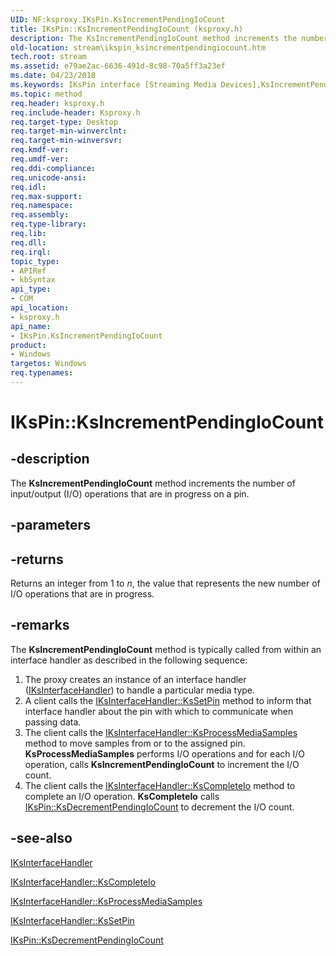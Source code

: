 ```yaml
---
UID: NF:ksproxy.IKsPin.KsIncrementPendingIoCount
title: IKsPin::KsIncrementPendingIoCount (ksproxy.h)
description: The KsIncrementPendingIoCount method increments the number of input/output (I/O) operations that are in progress on a pin.
old-location: stream\ikspin_ksincrementpendingiocount.htm
tech.root: stream
ms.assetid: e79ae2ac-6636-491d-8c98-70a5ff3a23ef
ms.date: 04/23/2018
ms.keywords: IKsPin interface [Streaming Media Devices],KsIncrementPendingIoCount method, IKsPin.KsIncrementPendingIoCount, IKsPin::KsIncrementPendingIoCount, KsIncrementPendingIoCount, KsIncrementPendingIoCount method [Streaming Media Devices], KsIncrementPendingIoCount method [Streaming Media Devices],IKsPin interface, ksproxy/IKsPin::KsIncrementPendingIoCount, ksproxy_c654f701-d58e-4953-ad55-76d98096b7f0.xml, stream.ikspin_ksincrementpendingiocount
ms.topic: method
req.header: ksproxy.h
req.include-header: Ksproxy.h
req.target-type: Desktop
req.target-min-winverclnt: 
req.target-min-winversvr: 
req.kmdf-ver: 
req.umdf-ver: 
req.ddi-compliance: 
req.unicode-ansi: 
req.idl: 
req.max-support: 
req.namespace: 
req.assembly: 
req.type-library: 
req.lib: 
req.dll: 
req.irql: 
topic_type:
- APIRef
- kbSyntax
api_type:
- COM
api_location:
- ksproxy.h
api_name:
- IKsPin.KsIncrementPendingIoCount
product:
- Windows
targetos: Windows
req.typenames: 
---
```


# IKsPin::KsIncrementPendingIoCount


## -description


The <b>KsIncrementPendingIoCount</b> method increments the number of input/output (I/O) operations that are in progress on a pin.


## -parameters






## -returns



Returns an integer from 1 to <i>n</i>, the value that represents the new number of I/O operations that are in progress.




## -remarks



The <b>KsIncrementPendingIoCount</b> method is typically called from within an interface handler as described in the following sequence:

<ol>
<li>
The proxy creates an instance of an interface handler (<a href="https://msdn.microsoft.com/library/windows/hardware/ff559855">IKsInterfaceHandler</a>) to handle a particular media type. 

</li>
<li>
A client calls the <a href="https://msdn.microsoft.com/library/windows/hardware/ff559872">IKsInterfaceHandler::KsSetPin</a> method to inform that interface handler about the pin with which to communicate when passing data. 

</li>
<li>
The client calls the <a href="https://msdn.microsoft.com/library/windows/hardware/ff559869">IKsInterfaceHandler::KsProcessMediaSamples</a> method to move samples from or to the assigned pin. <b>KsProcessMediaSamples</b> performs I/O operations and for each I/O operation, calls <b>KsIncrementPendingIoCount</b> to increment the I/O count.

</li>
<li>
The client calls the <a href="https://msdn.microsoft.com/library/windows/hardware/ff559862">IKsInterfaceHandler::KsCompleteIo</a> method to complete an I/O operation. <b>KsCompleteIo</b> calls <a href="https://msdn.microsoft.com/library/windows/hardware/ff560709">IKsPin::KsDecrementPendingIoCount</a> to decrement the I/O count.

</li>
</ol>



## -see-also




<a href="https://msdn.microsoft.com/library/windows/hardware/ff559855">IKsInterfaceHandler</a>



<a href="https://msdn.microsoft.com/library/windows/hardware/ff559862">IKsInterfaceHandler::KsCompleteIo</a>



<a href="https://msdn.microsoft.com/library/windows/hardware/ff559869">IKsInterfaceHandler::KsProcessMediaSamples</a>



<a href="https://msdn.microsoft.com/library/windows/hardware/ff559872">IKsInterfaceHandler::KsSetPin</a>



<a href="https://msdn.microsoft.com/library/windows/hardware/ff560709">IKsPin::KsDecrementPendingIoCount</a>
 

 


